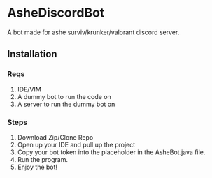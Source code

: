 # AsheDiscordBot

A bot made for ashe surviv/krunker/valorant discord server.

## Installation
### Reqs
1. IDE/VIM
2. A dummy bot to run the code on
3. A server to run the dummy bot on

### Steps
1. Download Zip/Clone Repo
2. Open up your IDE and pull up the project
3. Copy your bot token into the placeholder in the AsheBot.java file.
4. Run the program.
5. Enjoy the bot!
